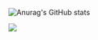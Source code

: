 ![Anurag's GitHub stats](https://github-readme-stats.vercel.app/api?username=Leonardo-shitp&show_icons=true&theme=dark)

<picture>
<source 
  srcset="https://github-readme-stats.vercel.app/api?username=Leonardo-shitp&show_icons=true&theme=dark"
  media="(prefers-color-scheme: dark)"
/>
<source
  srcset="https://github-readme-stats.vercel.app/api?username=Leonardo-shitp&show_icons=true"
  media="(prefers-color-scheme: light), (prefers-color-scheme: no-preference)"
/>
<img src="https://github-readme-stats.vercel.app/api?username=Leonardo-shitp&show_icons=true" />
</picture>
